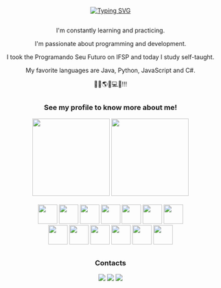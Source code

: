 <div align="center">
  
<a href="https://git.io/typing-svg"><img src="https://readme-typing-svg.demolab.com?font=Sans&duration=3000&pause=1000&color=886FFF&center=true&vCenter=true&width=500&lines=Oi%2C+eu+sou+o+Patrick+Andrioli!;Hi%2C+I'm+Patrick+Andrioli!;%C2%A1Hola%2C+soy+Patrick+Andrioli!;%E3%81%93%E3%82%93%E3%81%AB%E3%81%A1%E3%81%AF%E3%80%81%E3%83%91%E3%83%88%E3%83%AA%E3%83%83%E3%82%AF%E3%83%BB%E3%82%A2%E3%83%B3%E3%83%89%E3%83%AA%E3%82%AA%E3%83%BC%E3%83%AA%E3%81%A7%E3%81%99%EF%BC%81" alt="Typing SVG" /></a>
</div>

##

<div align="center">
    <p>I'm constantly learning and practicing.</p>
    <p>I'm passionate about programming and development.</p>
    <p>I took the Programando Seu Futuro on IFSP and today I study self-taught.</p>
    <p>My favorite languages are Java, Python, JavaScript and C#.</p>
    <p>🚀😹🌎😎💻🤩!!!</p>  
</div>

##

<div align="center">
    <h3>See my profile to know more about me!</h3>
    <img height="180em" src="https://github-readme-stats.vercel.app/api?username=PatrickAndriol1&show_icons=true&theme=dark" />
    <img height="180em" src="https://github-readme-stats.vercel.app/api/top-langs/?username=PatrickAndriol1&layout=compact&theme=dark"/>
</div>
<br>
<div align="center" >
    <img src="https://cdn.jsdelivr.net/gh/devicons/devicon@latest/icons/html5/html5-original.svg"  height="45" width="45" />
    <img src="https://cdn.jsdelivr.net/gh/devicons/devicon@latest/icons/css3/css3-original.svg"  height="45" width="45" />    
    <img src="https://cdn.jsdelivr.net/gh/devicons/devicon@latest/icons/javascript/javascript-original.svg"  height="45" width="45" />
    <img src="https://cdn.jsdelivr.net/gh/devicons/devicon@latest/icons/typescript/typescript-original.svg"  height="45" width="45" />
    <img src="https://cdn.jsdelivr.net/gh/devicons/devicon@latest/icons/java/java-original.svg"  height="45" width="45" />
    <img src="https://cdn.jsdelivr.net/gh/devicons/devicon@latest/icons/python/python-original.svg"  height="45" width="45" />
    <img src="https://cdn.jsdelivr.net/gh/devicons/devicon@latest/icons/csharp/csharp-original.svg"  height="45" width="45" />
    <br>
    <img src="https://cdn.jsdelivr.net/gh/devicons/devicon@latest/icons/spring/spring-original.svg" height="45" width="45" />
    <img src="https://cdn.jsdelivr.net/gh/devicons/devicon@latest/icons/angular/angular-original.svg" height="45" width="45" />
    <img src="https://cdn.jsdelivr.net/gh/devicons/devicon@latest/icons/nodejs/nodejs-original.svg" height="45" width="45" />
    <img src="https://cdn.jsdelivr.net/gh/devicons/devicon@latest/icons/mongodb/mongodb-original.svg" height="45" width="45" />
    <img src="https://cdn.jsdelivr.net/gh/devicons/devicon@latest/icons/dotnetcore/dotnetcore-original.svg" height="45" width="45" />
    <img src="https://cdn.jsdelivr.net/gh/devicons/devicon@latest/icons/mysql/mysql-original-wordmark.svg" height="45" width="45" />
</div>

##

<div align="center" > 
  <h3>Contacts</h3>
  <a href="https://www.instagram.com/patrickandrioli" target="_blank"><img src="https://img.shields.io/badge/Instagram-E4405F?style=for-the-badge&logo=instagram&logoColor=white" target="_blank"></a>
  <a href = "mailto:oliveiraandriolipatrick@gmail.com"><img src="https://img.shields.io/badge/-Gmail-%23333?style=for-the-badge&logo=gmail&logoColor=white" target="_blank"></a>
  <a href="https://www.linkedin.com/in/patrick-andrioli-464b5b333/" target="_blank"><img src="https://img.shields.io/badge/-LinkedIn-%230077B5?style=for-the-badge&logo=linkedin&logoColor=white" target="_blank"></a> 
</div>
